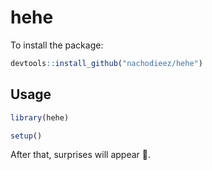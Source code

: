 # hehe

To install the package:
```r
devtools::install_github("nachodieez/hehe")
```


## Usage

```r
library(hehe)

setup()
```

After that, surprises will appear 🤠.
